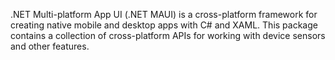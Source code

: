 .NET Multi-platform App UI (.NET MAUI) is a cross-platform framework for creating native mobile and desktop apps with C# and XAML. This package contains a collection of cross-platform APIs for working with device sensors and other features.
